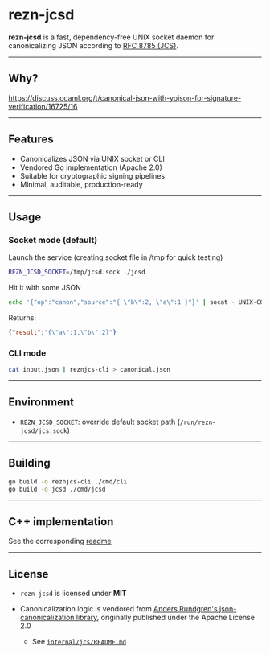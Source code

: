 # rezn-jcsd

**rezn-jcsd** is a fast, dependency-free UNIX socket daemon for canonicalizing JSON according to [RFC 8785 (JCS)](https://datatracker.ietf.org/doc/html/rfc8785).  

---

## Why?

https://discuss.ocaml.org/t/canonical-json-with-yojson-for-signature-verification/16725/16

---

## Features

- Canonicalizes JSON via UNIX socket or CLI
- Vendored Go implementation (Apache 2.0)
- Suitable for cryptographic signing pipelines
- Minimal, auditable, production-ready

---

## Usage

### Socket mode (default)

Launch the service (creating socket file in /tmp for quick testing)

```bash
REZN_JCSD_SOCKET=/tmp/jcsd.sock ./jcsd
```

Hit it with some JSON

```bash
echo '{"op":"canon","source":"{ \"b\":2, \"a\":1 }"}' | socat - UNIX-CONNECT:/tmp/jcsd.sock
````

Returns:

```json
{"result":"{\"a\":1,\"b\":2}"}
```

### CLI mode

```bash
cat input.json | reznjcs-cli > canonical.json
```

---

## Environment

* `REZN_JCSD_SOCKET`: override default socket path (`/run/rezn-jcsd/jcs.sock`)

---

## Building

```bash
go build -o reznjcs-cli ./cmd/cli
go build -o jcsd ./cmd/jcsd
```

---

## C++ implementation

See the corresponding [readme](./cpp/README.md)

---

## License

* `rezn-jcsd` is licensed under **MIT**
* Canonicalization logic is vendored from [Anders Rundgren's json-canonicalization library](https://github.com/cyberphone/json-canonicalization), originally published under the Apache License 2.0

  * See [`internal/jcs/README.md`](internal/jcs/README.md)
